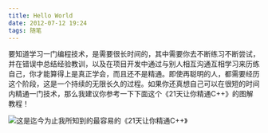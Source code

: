 ```yaml
---
title: Hello World
date: 2012-07-12 19:24
tags: 随笔
---
```

要知道学习一门编程技术，是需要很长时间的，其中需要你去不断练习不断尝试，并在错误中总结经验教训，以及在项目开发中通过与别人相互沟通互相学习来历练自己，你才能算得上是真正学会，而且还不是精通。即使再聪明的人，都需要经历这个阶段，这是一个持续的无限长久的过程。如果你还真想自己可以在很短的时间内精通一门技术，那么我建议你参考一下下面这个《21天让你精通C++》的图解教程！

![这是迄今为止我所知到的最容易的《21天让你精通C++》](https://img.iplaysoft.com/wp-content/uploads/2010/IT_1478D/Teach_Youself_CPP_21days.jpg!0x0.webp)

